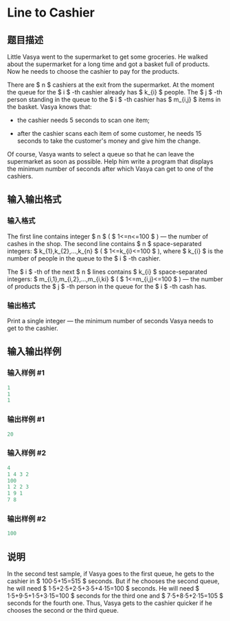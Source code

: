 # Line to Cashier

## 题目描述

Little Vasya went to the supermarket to get some groceries. He walked about the supermarket for a long time and got a basket full of products. Now he needs to choose the cashier to pay for the products.

There are $ n $ cashiers at the exit from the supermarket. At the moment the queue for the $ i $ -th cashier already has $ k_{i} $ people. The $ j $ -th person standing in the queue to the $ i $ -th cashier has $ m_{i,j} $ items in the basket. Vasya knows that:

- the cashier needs 5 seconds to scan one item;

- after the cashier scans each item of some customer, he needs 15 seconds to take the customer's money and give him the change.

Of course, Vasya wants to select a queue so that he can leave the supermarket as soon as possible. Help him write a program that displays the minimum number of seconds after which Vasya can get to one of the cashiers.

## 输入输出格式

### 输入格式

The first line contains integer $ n $ ( $ 1<=n<=100 $ ) — the number of cashes in the shop. The second line contains $ n $ space-separated integers: $ k_{1},k_{2},...,k_{n} $ ( $ 1<=k_{i}<=100 $ ), where $ k_{i} $ is the number of people in the queue to the $ i $ -th cashier.

The $ i $ -th of the next $ n $ lines contains $ k_{i} $ space-separated integers: $ m_{i,1},m_{i,2},...,m_{i,ki} $ ( $ 1<=m_{i,j}<=100 $ ) — the number of products the $ j $ -th person in the queue for the $ i $ -th cash has.

### 输出格式

Print a single integer — the minimum number of seconds Vasya needs to get to the cashier.

## 输入输出样例

### 输入样例 #1

```cpp
1
1
1

```
### 输出样例 #1

```cpp
20

```
### 输入样例 #2

```cpp
4
1 4 3 2
100
1 2 2 3
1 9 1
7 8

```
### 输出样例 #2

```cpp
100

```
## 说明

In the second test sample, if Vasya goes to the first queue, he gets to the cashier in $ 100·5+15=515 $ seconds. But if he chooses the second queue, he will need $ 1·5+2·5+2·5+3·5+4·15=100 $ seconds. He will need $ 1·5+9·5+1·5+3·15=100 $ seconds for the third one and $ 7·5+8·5+2·15=105 $ seconds for the fourth one. Thus, Vasya gets to the cashier quicker if he chooses the second or the third queue.

